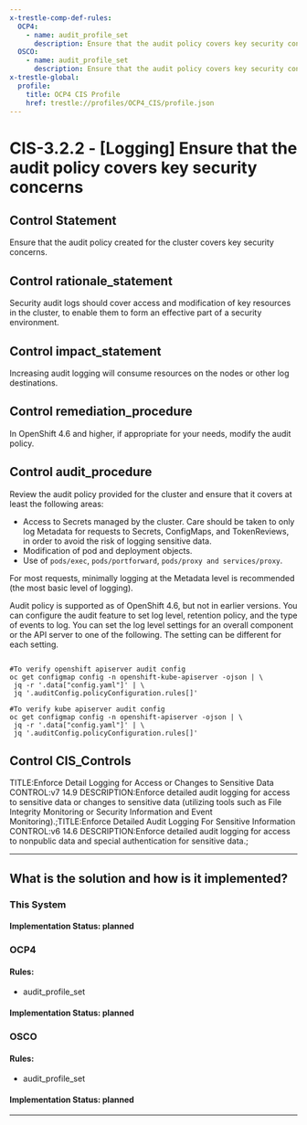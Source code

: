 ```yaml
---
x-trestle-comp-def-rules:
  OCP4:
    - name: audit_profile_set
      description: Ensure that the audit policy covers key security concerns
  OSCO:
    - name: audit_profile_set
      description: Ensure that the audit policy covers key security concerns
x-trestle-global:
  profile:
    title: OCP4 CIS Profile
    href: trestle://profiles/OCP4_CIS/profile.json
---
```


# CIS-3.2.2 - \[Logging\] Ensure that the audit policy covers key security concerns

## Control Statement

Ensure that the audit policy created for the cluster covers key security concerns.

## Control rationale_statement

Security audit logs should cover access and modification of key resources in the cluster, to enable them to form an effective part of a security environment.

## Control impact_statement

Increasing audit logging will consume resources on the nodes or other log destinations.

## Control remediation_procedure

In OpenShift 4.6 and higher, if appropriate for your needs, modify the audit policy.

## Control audit_procedure

Review the audit policy provided for the cluster and ensure that it covers at least the following areas:

- Access to Secrets managed by the cluster. Care should be taken to only log Metadata for requests to Secrets, ConfigMaps, and TokenReviews, in order to avoid the risk of logging sensitive data.
- Modification of pod and deployment objects.
- Use of `pods/exec`, `pods/portforward`, `pods/proxy and services/proxy`.

For most requests, minimally logging at the Metadata level is recommended (the most basic level of logging).

Audit policy is supported as of OpenShift 4.6, but not in earlier versions. You can configure the audit feature to set log level, retention policy, and the type of events to log. You can set the log level settings for an overall component or the API server to one of the following. The setting can be different for each setting.

```

#To verify openshift apiserver audit config
oc get configmap config -n openshift-kube-apiserver -ojson | \
 jq -r '.data["config.yaml"]' | \
 jq '.auditConfig.policyConfiguration.rules[]'

#To verify kube apiserver audit config
oc get configmap config -n openshift-apiserver -ojson | \
 jq -r '.data["config.yaml"]' | \
 jq '.auditConfig.policyConfiguration.rules[]'
```

## Control CIS_Controls

TITLE:Enforce Detail Logging for Access or Changes to Sensitive Data CONTROL:v7 14.9 DESCRIPTION:Enforce detailed audit logging for access to sensitive data or changes to sensitive data (utilizing tools such as File Integrity Monitoring or Security Information and Event Monitoring).;TITLE:Enforce Detailed Audit Logging For Sensitive Information CONTROL:v6 14.6 DESCRIPTION:Enforce detailed audit logging for access to nonpublic data and special authentication for sensitive data.;

______________________________________________________________________

## What is the solution and how is it implemented?

<!-- For implementation status enter one of: implemented, partial, planned, alternative, not-applicable -->

<!-- Note that the list of rules under ### Rules: is read-only and changes will not be captured after assembly to JSON -->

### This System

<!-- Add implementation prose for the main This System component for control: CIS-3.2.2 -->

#### Implementation Status: planned

### OCP4

<!-- Add control implementation description here for control: CIS-3.2.2 -->

#### Rules:

  - audit_profile_set

#### Implementation Status: planned

### OSCO

<!-- Add control implementation description here for control: CIS-3.2.2 -->

#### Rules:

  - audit_profile_set

#### Implementation Status: planned

______________________________________________________________________
